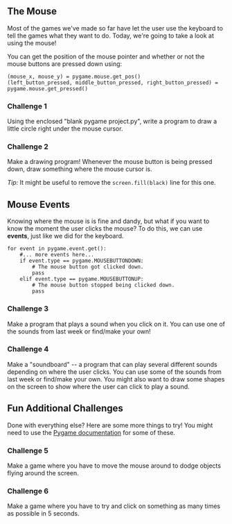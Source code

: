 ## The Mouse

Most of the games we've made so far have let the user use the keyboard to tell the games what they want to do. Today, we're going to take a look at using the mouse!

You can get the position of the mouse pointer and whether or not the mouse buttons are pressed down using:

    (mouse_x, mouse_y) = pygame.mouse.get_pos()
    (left_button_pressed, middle_button_pressed, right_button_pressed) = pygame.mouse.get_pressed()

### Challenge 1

Using the enclosed "blank pygame project.py", write a program to draw a little circle right under the mouse cursor.

### Challenge 2

Make a drawing program! Whenever the mouse button is being pressed down, draw something where the mouse cursor is.

*Tip:* It might be useful to remove the `screen.fill(black)` line for this one.

## Mouse Events

Knowing where the mouse is is fine and dandy, but what if you want to know the moment the user clicks the mouse? To do this, we can use **events**, just like we did for the keyboard.

    for event in pygame.event.get():
        #... more events here...
        if event.type == pygame.MOUSEBUTTONDOWN:
            # The mouse button got clicked down.
            pass
        elif event.type == pygame.MOUSEBUTTONUP:
            # The mouse button stopped being clicked down.
            pass

### Challenge 3

Make a program that plays a sound when you click on it. You can use one of the sounds from last week or find/make your own!

### Challenge 4

Make a "soundboard" -- a program that can play several different sounds depending on where the user clicks. You can use some of the sounds from last week or find/make your own. You might also want to draw some shapes on the screen to show where the user can click to play a sound.

## Fun Additional Challenges

Done with everything else? Here are some more things to try! You might need to use the [Pygame documentation](http://www.pygame.org/docs/index.html) for some of these.

### Challenge 5

Make a game where you have to move the mouse around to dodge objects flying around the screen.

### Challenge 6

Make a game where you have to try and click on something as many times as possible in 5 seconds.